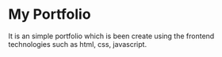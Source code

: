 # My Portfolio
It is an simple portfolio which is been create using the frontend technologies such as html, css, javascript.
